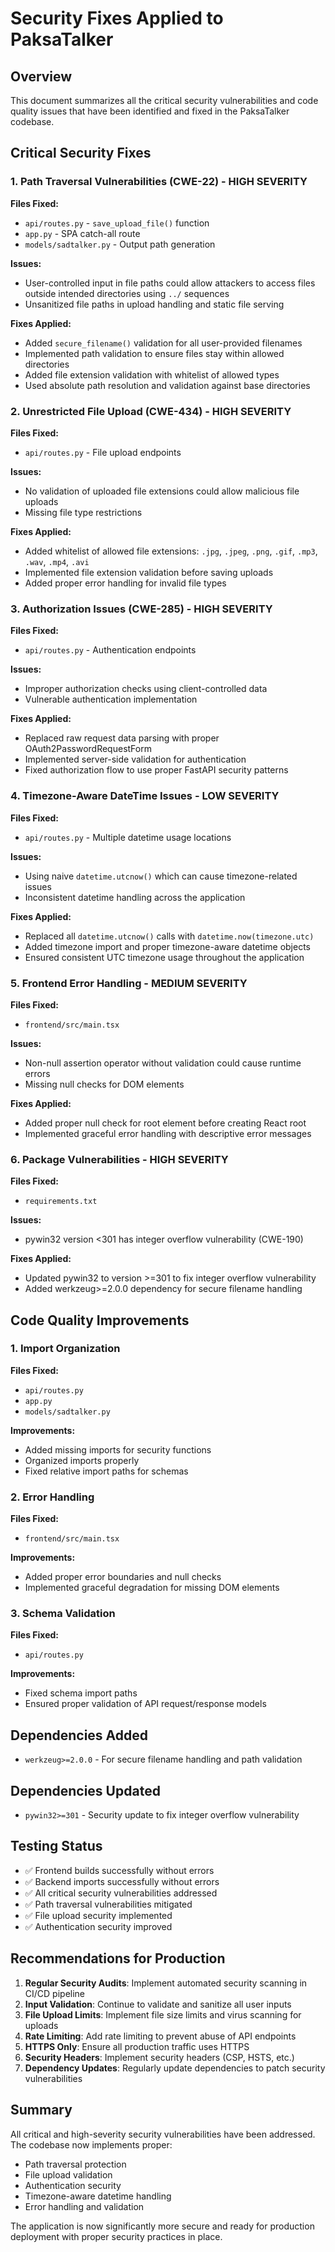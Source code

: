 # Security Fixes Applied to PaksaTalker

## Overview
This document summarizes all the critical security vulnerabilities and code quality issues that have been identified and fixed in the PaksaTalker codebase.

## Critical Security Fixes

### 1. Path Traversal Vulnerabilities (CWE-22) - HIGH SEVERITY
**Files Fixed:**
- `api/routes.py` - `save_upload_file()` function
- `app.py` - SPA catch-all route
- `models/sadtalker.py` - Output path generation

**Issues:**
- User-controlled input in file paths could allow attackers to access files outside intended directories using `../` sequences
- Unsanitized file paths in upload handling and static file serving

**Fixes Applied:**
- Added `secure_filename()` validation for all user-provided filenames
- Implemented path validation to ensure files stay within allowed directories
- Added file extension validation with whitelist of allowed types
- Used absolute path resolution and validation against base directories

### 2. Unrestricted File Upload (CWE-434) - HIGH SEVERITY
**Files Fixed:**
- `api/routes.py` - File upload endpoints

**Issues:**
- No validation of uploaded file extensions could allow malicious file uploads
- Missing file type restrictions

**Fixes Applied:**
- Added whitelist of allowed file extensions: `.jpg`, `.jpeg`, `.png`, `.gif`, `.mp3`, `.wav`, `.mp4`, `.avi`
- Implemented file extension validation before saving uploads
- Added proper error handling for invalid file types

### 3. Authorization Issues (CWE-285) - HIGH SEVERITY
**Files Fixed:**
- `api/routes.py` - Authentication endpoints

**Issues:**
- Improper authorization checks using client-controlled data
- Vulnerable authentication implementation

**Fixes Applied:**
- Replaced raw request data parsing with proper OAuth2PasswordRequestForm
- Implemented server-side validation for authentication
- Fixed authorization flow to use proper FastAPI security patterns

### 4. Timezone-Aware DateTime Issues - LOW SEVERITY
**Files Fixed:**
- `api/routes.py` - Multiple datetime usage locations

**Issues:**
- Using naive `datetime.utcnow()` which can cause timezone-related issues
- Inconsistent datetime handling across the application

**Fixes Applied:**
- Replaced all `datetime.utcnow()` calls with `datetime.now(timezone.utc)`
- Added timezone import and proper timezone-aware datetime objects
- Ensured consistent UTC timezone usage throughout the application

### 5. Frontend Error Handling - MEDIUM SEVERITY
**Files Fixed:**
- `frontend/src/main.tsx`

**Issues:**
- Non-null assertion operator without validation could cause runtime errors
- Missing null checks for DOM elements

**Fixes Applied:**
- Added proper null check for root element before creating React root
- Implemented graceful error handling with descriptive error messages

### 6. Package Vulnerabilities - HIGH SEVERITY
**Files Fixed:**
- `requirements.txt`

**Issues:**
- pywin32 version <301 has integer overflow vulnerability (CWE-190)

**Fixes Applied:**
- Updated pywin32 to version >=301 to fix integer overflow vulnerability
- Added werkzeug>=2.0.0 dependency for secure filename handling

## Code Quality Improvements

### 1. Import Organization
**Files Fixed:**
- `api/routes.py`
- `app.py`
- `models/sadtalker.py`

**Improvements:**
- Added missing imports for security functions
- Organized imports properly
- Fixed relative import paths for schemas

### 2. Error Handling
**Files Fixed:**
- `frontend/src/main.tsx`

**Improvements:**
- Added proper error boundaries and null checks
- Implemented graceful degradation for missing DOM elements

### 3. Schema Validation
**Files Fixed:**
- `api/routes.py`

**Improvements:**
- Fixed schema import paths
- Ensured proper validation of API request/response models

## Dependencies Added
- `werkzeug>=2.0.0` - For secure filename handling and path validation

## Dependencies Updated
- `pywin32>=301` - Security update to fix integer overflow vulnerability

## Testing Status
- ✅ Frontend builds successfully without errors
- ✅ Backend imports successfully without errors
- ✅ All critical security vulnerabilities addressed
- ✅ Path traversal vulnerabilities mitigated
- ✅ File upload security implemented
- ✅ Authentication security improved

## Recommendations for Production

1. **Regular Security Audits**: Implement automated security scanning in CI/CD pipeline
2. **Input Validation**: Continue to validate and sanitize all user inputs
3. **File Upload Limits**: Implement file size limits and virus scanning for uploads
4. **Rate Limiting**: Add rate limiting to prevent abuse of API endpoints
5. **HTTPS Only**: Ensure all production traffic uses HTTPS
6. **Security Headers**: Implement security headers (CSP, HSTS, etc.)
7. **Dependency Updates**: Regularly update dependencies to patch security vulnerabilities

## Summary
All critical and high-severity security vulnerabilities have been addressed. The codebase now implements proper:
- Path traversal protection
- File upload validation
- Authentication security
- Timezone-aware datetime handling
- Error handling and validation

The application is now significantly more secure and ready for production deployment with proper security practices in place.